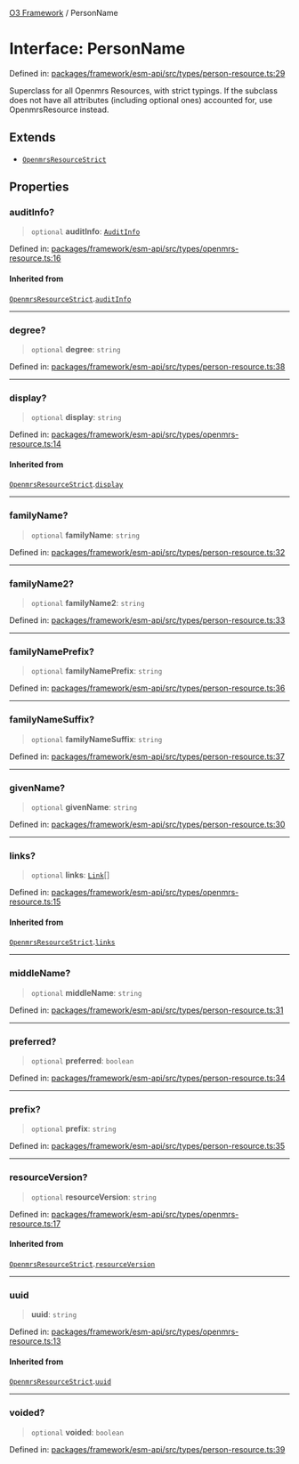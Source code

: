 [O3 Framework](../API.md) / PersonName

# Interface: PersonName

Defined in: [packages/framework/esm-api/src/types/person-resource.ts:29](https://github.com/its-kios09/openmrs-esm-core/blob/main/packages/framework/esm-api/src/types/person-resource.ts#L29)

Superclass for all Openmrs Resources, with strict typings.
If the subclass does not have all attributes (including optional ones)
accounted for, use OpenmrsResource instead.

## Extends

- [`OpenmrsResourceStrict`](OpenmrsResourceStrict.md)

## Properties

### auditInfo?

> `optional` **auditInfo**: [`AuditInfo`](AuditInfo.md)

Defined in: [packages/framework/esm-api/src/types/openmrs-resource.ts:16](https://github.com/its-kios09/openmrs-esm-core/blob/main/packages/framework/esm-api/src/types/openmrs-resource.ts#L16)

#### Inherited from

[`OpenmrsResourceStrict`](OpenmrsResourceStrict.md).[`auditInfo`](OpenmrsResourceStrict.md#auditinfo)

***

### degree?

> `optional` **degree**: `string`

Defined in: [packages/framework/esm-api/src/types/person-resource.ts:38](https://github.com/its-kios09/openmrs-esm-core/blob/main/packages/framework/esm-api/src/types/person-resource.ts#L38)

***

### display?

> `optional` **display**: `string`

Defined in: [packages/framework/esm-api/src/types/openmrs-resource.ts:14](https://github.com/its-kios09/openmrs-esm-core/blob/main/packages/framework/esm-api/src/types/openmrs-resource.ts#L14)

#### Inherited from

[`OpenmrsResourceStrict`](OpenmrsResourceStrict.md).[`display`](OpenmrsResourceStrict.md#display)

***

### familyName?

> `optional` **familyName**: `string`

Defined in: [packages/framework/esm-api/src/types/person-resource.ts:32](https://github.com/its-kios09/openmrs-esm-core/blob/main/packages/framework/esm-api/src/types/person-resource.ts#L32)

***

### familyName2?

> `optional` **familyName2**: `string`

Defined in: [packages/framework/esm-api/src/types/person-resource.ts:33](https://github.com/its-kios09/openmrs-esm-core/blob/main/packages/framework/esm-api/src/types/person-resource.ts#L33)

***

### familyNamePrefix?

> `optional` **familyNamePrefix**: `string`

Defined in: [packages/framework/esm-api/src/types/person-resource.ts:36](https://github.com/its-kios09/openmrs-esm-core/blob/main/packages/framework/esm-api/src/types/person-resource.ts#L36)

***

### familyNameSuffix?

> `optional` **familyNameSuffix**: `string`

Defined in: [packages/framework/esm-api/src/types/person-resource.ts:37](https://github.com/its-kios09/openmrs-esm-core/blob/main/packages/framework/esm-api/src/types/person-resource.ts#L37)

***

### givenName?

> `optional` **givenName**: `string`

Defined in: [packages/framework/esm-api/src/types/person-resource.ts:30](https://github.com/its-kios09/openmrs-esm-core/blob/main/packages/framework/esm-api/src/types/person-resource.ts#L30)

***

### links?

> `optional` **links**: [`Link`](Link.md)[]

Defined in: [packages/framework/esm-api/src/types/openmrs-resource.ts:15](https://github.com/its-kios09/openmrs-esm-core/blob/main/packages/framework/esm-api/src/types/openmrs-resource.ts#L15)

#### Inherited from

[`OpenmrsResourceStrict`](OpenmrsResourceStrict.md).[`links`](OpenmrsResourceStrict.md#links)

***

### middleName?

> `optional` **middleName**: `string`

Defined in: [packages/framework/esm-api/src/types/person-resource.ts:31](https://github.com/its-kios09/openmrs-esm-core/blob/main/packages/framework/esm-api/src/types/person-resource.ts#L31)

***

### preferred?

> `optional` **preferred**: `boolean`

Defined in: [packages/framework/esm-api/src/types/person-resource.ts:34](https://github.com/its-kios09/openmrs-esm-core/blob/main/packages/framework/esm-api/src/types/person-resource.ts#L34)

***

### prefix?

> `optional` **prefix**: `string`

Defined in: [packages/framework/esm-api/src/types/person-resource.ts:35](https://github.com/its-kios09/openmrs-esm-core/blob/main/packages/framework/esm-api/src/types/person-resource.ts#L35)

***

### resourceVersion?

> `optional` **resourceVersion**: `string`

Defined in: [packages/framework/esm-api/src/types/openmrs-resource.ts:17](https://github.com/its-kios09/openmrs-esm-core/blob/main/packages/framework/esm-api/src/types/openmrs-resource.ts#L17)

#### Inherited from

[`OpenmrsResourceStrict`](OpenmrsResourceStrict.md).[`resourceVersion`](OpenmrsResourceStrict.md#resourceversion)

***

### uuid

> **uuid**: `string`

Defined in: [packages/framework/esm-api/src/types/openmrs-resource.ts:13](https://github.com/its-kios09/openmrs-esm-core/blob/main/packages/framework/esm-api/src/types/openmrs-resource.ts#L13)

#### Inherited from

[`OpenmrsResourceStrict`](OpenmrsResourceStrict.md).[`uuid`](OpenmrsResourceStrict.md#uuid)

***

### voided?

> `optional` **voided**: `boolean`

Defined in: [packages/framework/esm-api/src/types/person-resource.ts:39](https://github.com/its-kios09/openmrs-esm-core/blob/main/packages/framework/esm-api/src/types/person-resource.ts#L39)

